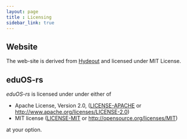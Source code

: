 ```yaml
---
layout: page
title : Licensing
sidebar_link: true
---
```


## Website

The web-site is derived from [Hydeout](https://fongandrew.github.io/hydeout/) and licensed under  MIT License.

## eduOS-rs

*eduOS-rs* is licensed under under either of

 * Apache License, Version 2.0, ([LICENSE-APACHE](LICENSE-APACHE) or http://www.apache.org/licenses/LICENSE-2.0)
 * MIT license ([LICENSE-MIT](LICENSE-MIT) or http://opensource.org/licenses/MIT)

at your option.
